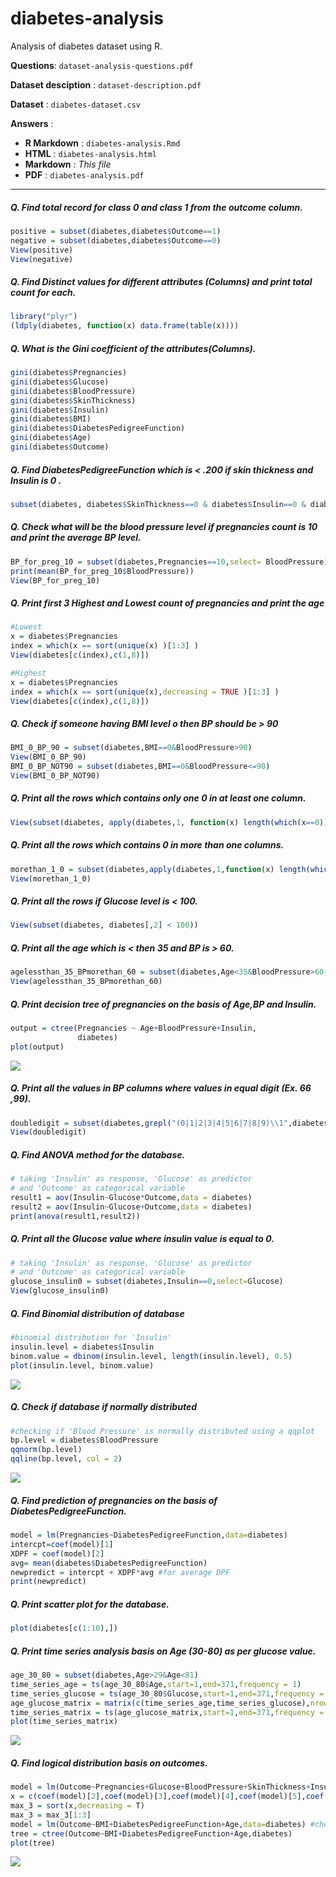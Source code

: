 # diabetes-analysis
Analysis of diabetes dataset using R.

__Questions__: `dataset-analysis-questions.pdf`

__Dataset desciption__ : `dataset-description.pdf`

__Dataset__ : `diabetes-dataset.csv`

__Answers__ :
* __R Markdown__ : `diabetes-analysis.Rmd`
* __HTML__ : `diabetes-analysis.html`
* __Markdown__ : *This file*
* __PDF__ : `diabetes-analysis.pdf`

------------------------------------------------------------------------

##### **Q. Find total record for class 0 and class 1 from the outcome column.**

``` r
positive = subset(diabetes,diabetes$Outcome==1)
negative = subset(diabetes,diabetes$Outcome==0)
View(positive)
View(negative)
```

##### **Q. Find Distinct values for different attributes (Columns) and print total count for each.**

``` r
library("plyr")
(ldply(diabetes, function(x) data.frame(table(x))))
```

##### **Q. What is the Gini coefficient of the attributes(Columns).**

``` r
gini(diabetes$Pregnancies)
gini(diabetes$Glucose)
gini(diabetes$BloodPressure)
gini(diabetes$SkinThickness)
gini(diabetes$Insulin)
gini(diabetes$BMI)
gini(diabetes$DiabetesPedigreeFunction)
gini(diabetes$Age)
gini(diabetes$Outcome)
```

##### **Q. Find DiabetesPedigreeFunction which is &lt; .200 if skin thickness and Insulin is 0 .**

``` r
subset(diabetes, diabetes$SkinThickness==0 & diabetes$Insulin==0 & diabetes$DiabetesPedigreeFunction<0.200)
```

##### **Q. Check what will be the blood pressure level if pregnancies count is 10 and print the average BP level.**

``` r
BP_for_preg_10 = subset(diabetes,Pregnancies==10,select= BloodPressure)
print(mean(BP_for_preg_10$BloodPressure))
View(BP_for_preg_10)
```

##### Q. Print first 3 Highest and Lowest count of pregnancies and print the age 

``` r
#Lowest
x = diabetes$Pregnancies
index = which(x == sort(unique(x) )[1:3] )
View(diabetes[c(index),c(1,8)])

#Highest
x = diabetes$Pregnancies
index = which(x == sort(unique(x),decreasing = TRUE )[1:3] )
View(diabetes[c(index),c(1,8)])
```

##### Q. Check if someone having BMI level o then BP should be &gt; 90 

``` r
BMI_0_BP_90 = subset(diabetes,BMI==0&BloodPressure>90)
View(BMI_0_BP_90)
BMI_0_BP_NOT90 = subset(diabetes,BMI==0&BloodPressure<=90)
View(BMI_0_BP_NOT90)
```

##### **Q. Print all the rows which contains only one 0 in at least one column.**

``` r
View(subset(diabetes, apply(diabetes,1, function(x) length(which(x==0))==1 )))
```

##### **Q. Print all the rows which contains 0 in more than one columns.**

``` r
morethan_1_0 = subset(diabetes,apply(diabetes,1,function(x) length(which(x==0)))>1)
View(morethan_1_0)
```

##### **Q. Print all the rows if Glucose level is &lt; 100.**

``` r
View(subset(diabetes, diabetes[,2] < 100))
```

##### **Q. Print all the age which is &lt; then 35 and BP is &gt; 60.**

``` r
agelessthan_35_BPmorethan_60 = subset(diabetes,Age<35&BloodPressure>60,select=c(Age))
View(agelessthan_35_BPmorethan_60)
```

##### **Q. Print decision tree of pregnancies on the basis of Age,BP and Insulin.**

``` r
output = ctree(Pregnancies ~ Age+BloodPressure+Insulin,
               diabetes)
plot(output)
```

![](diabetes-analysis_files/figure-markdown_github/unnamed-chunk-12-1.png)

##### **Q. Print all the values in BP columns where values in equal digit (Ex. 66 ,99).**

``` r
doubledigit = subset(diabetes,grepl("(0|1|2|3|4|5|6|7|8|9)\\1",diabetes$BloodPressure))
View(doubledigit)
```

##### **Q. Find ANOVA method for the database.**

``` r
# taking 'Insulin' as response, 'Glucose' as predictor 
# and 'Outcome' as categorical variable
result1 = aov(Insulin~Glucose*Outcome,data = diabetes)
result2 = aov(Insulin~Glucose+Outcome,data = diabetes)
print(anova(result1,result2))
```

##### **Q. Print all the Glucose value where insulin value is equal to 0.**

``` r
# taking 'Insulin' as response, 'Glucose' as predictor 
# and 'Outcome' as categorical variable
glucose_insulin0 = subset(diabetes,Insulin==0,select=Glucose)
View(glucose_insulin0)
```

##### **Q. Find Binomial distribution of database**

``` r
#binomial distribution for 'Insulin'
insulin.level = diabetes$Insulin
binom.value = dbinom(insulin.level, length(insulin.level), 0.5)
plot(insulin.level, binom.value)
```

![](diabetes-analysis_files/figure-markdown_github/unnamed-chunk-16-1.png)

##### **Q. Check if database if normally distributed**

``` r
#checking if 'Blood Pressure' is normally distributed using a qqplot
bp.level = diabetes$BloodPressure
qqnorm(bp.level)
qqline(bp.level, col = 2)
```

![](diabetes-analysis_files/figure-markdown_github/unnamed-chunk-17-1.png)

##### **Q. Find prediction of pregnancies on the basis of DiabetesPedigreeFunction.**

``` r
model = lm(Pregnancies~DiabetesPedigreeFunction,data=diabetes)
intercpt=coef(model)[1]
XDPF = coef(model)[2]
avg= mean(diabetes$DiabetesPedigreeFunction)
newpredict = intercpt + XDPF*avg #for average DPF
print(newpredict)
```

##### **Q. Print scatter plot for the database.**

``` r
plot(diabetes[c(1:10),])
```

##### **Q. Print time series analysis basis on Age (30-80) as per glucose value.**

``` r
age_30_80 = subset(diabetes,Age>29&Age<81)
time_series_age = ts(age_30_80$Age,start=1,end=371,frequency = 1)
time_series_glucose = ts(age_30_80$Glucose,start=1,end=371,frequency = 1)
age_glucose_matrix = matrix(c(time_series_age,time_series_glucose),nrow=371)
time_series_matrix = ts(age_glucose_matrix,start=1,end=371,frequency = 1)
plot(time_series_matrix)
```

![](diabetes-analysis_files/figure-markdown_github/unnamed-chunk-20-1.png)

##### **Q. Find logical distribution basis on outcomes.**

``` r
model = lm(Outcome~Pregnancies+Glucose+BloodPressure+SkinThickness+Insulin+BMI+DiabetesPedigreeFunction+Age,data=diabetes)
x = c(coef(model)[2],coef(model)[3],coef(model)[4],coef(model)[5],coef(model)[6],coef(model)[7],coef(model)[8],coef(model)[9])
max_3 = sort(x,decreasing = T)
max_3 = max_3[1:3]
model = lm(Outcome~BMI+DiabetesPedigreeFunction+Age,data=diabetes) #check for the values in max using above given characterstics of model
tree = ctree(Outcome~BMI+DiabetesPedigreeFunction+Age,diabetes)
plot(tree)
```

![](diabetes-analysis_files/figure-markdown_github/unnamed-chunk-21-1.png)


